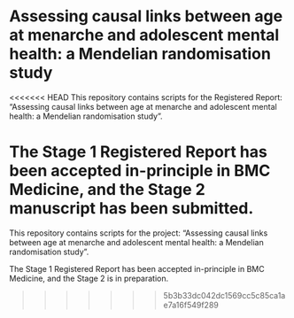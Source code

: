 Assessing causal links between age at menarche and adolescent mental
health: a Mendelian randomisation study
================

<<<<<<< HEAD
This repository contains scripts for the Registered Report: “Assessing causal
links between age at menarche and adolescent mental health: a Mendelian randomisation study”.

The Stage 1 Registered Report has been accepted in-principle in BMC Medicine, and the Stage 2 manuscript has been submitted.
=======
This repository contains scripts for the project: “Assessing causal
links between age at menarche and adolescent mental health: a Mendelian randomisation study”.

The Stage 1 Registered Report has been accepted in-principle in BMC Medicine, and the Stage 2 is in preparation.
>>>>>>> 5b3b33dc042dc1569cc5c85ca1ae7a16f549f289
